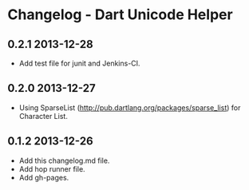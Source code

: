# Changelog - Dart Unicode Helper

## 0.2.1 2013-12-28

* Add test file for junit and Jenkins-CI.

## 0.2.0 2013-12-27

* Using SparseList (http://pub.dartlang.org/packages/sparse_list) for Character List.

## 0.1.2 2013-12-26

* Add this changelog.md file.
* Add hop runner file.
* Add gh-pages.


